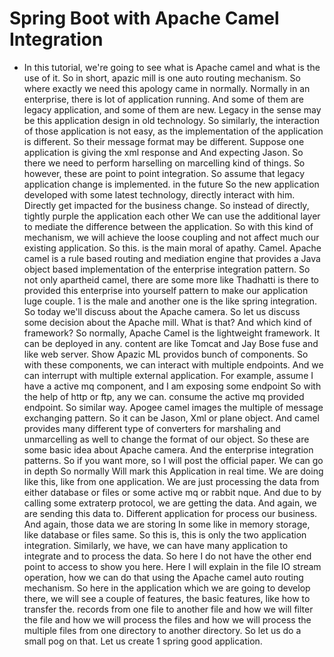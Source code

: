 # Spring Boot with Apache Camel Integration

* In this tutorial, we're going to see what is Apache camel and what is the use of it. So in short, apazic mill is one auto routing mechanism. So where exactly we need this apology came in normally. Normally in an enterprise, there is lot of application running. And some of them are legacy application, and some of them are new. Legacy in the sense may be this application design in old technology. So similarly, the interaction of those application is not easy, as the implementation of the application is different. So their message format may be different. Suppose one application is giving the xml response and And expecting Jason. So there we need to perform harselling on marcelling kind of things. So however, these are point to point integration. So assume that legacy application change is implemented. in the future So the new application developed with some latest technology, directly interact with him. Directly get impacted for the business change. So instead of directly, tightly purple the application each other We can use the additional layer to mediate the difference between the application. So with this kind of mechanism, we will achieve the loose coupling and not affect much our existing application. So this. is the main moral of apathy. Camel. Apache camel is a rule based routing and mediation engine that provides a Java object based implementation of the enterprise integration pattern. So not only apartheid camel, there are some more like Thadhatti is there to provided this enterprise into yourself pattern to make our application luge couple. 1 is the male and another one is the like spring integration. So today we'll discuss about the Apache camera. So let us discuss some decision about the Apache mill. What is that? And which kind of framework? So normally, Apache Camel is the lightweight framework. It can be deployed in any. content are like Tomcat and Jay Bose fuse and like web server. Show Apazic ML providos bunch of components. So with these components, we can interact with multiple endpoints. And we can interrupt with multiple external application. For example, assume I have a active mq component, and I am exposing some endpoint So with the help of http or ftp, any we can. consume the active mq provided endpoint. So similar way. Apogee camel images the multiple of message exchanging pattern. So it can be Jason, Xml or plane object. And camel provides many different type of converters for marshaling and unmarcelling as well to change the format of our object. So these are some basic idea about Apache camera. And the enterprise integration patterns. So if you want more, so I will post the official paper. We can go in depth So normally Will mark this Application in real time. We are doing like this, like from one application. We are just processing the data from either database or files or some active mq or rabbit nque. And due to by calling some extraterp protocol, we are getting the data. And again, we are sending this data to. Different application for process our business. And again, those data we are storing In some like in memory storage, like database or files same. So this is, this is only the two application integration. Similarly, we have, we can have many application to integrate and to process the data. So here I do not have the other end point to access to show you here. Here I will explain in the file IO stream operation, how we can do that using the Apache camel auto routing mechanism. So here in the application which we are going to develop there, we will see a couple of features, the basic features, like how to transfer the. records from one file to another file and how we will filter the file and how we will process the files and how we will process the multiple files from one directory to another directory. So let us do a small pog on that. Let us create 1 spring good application.
